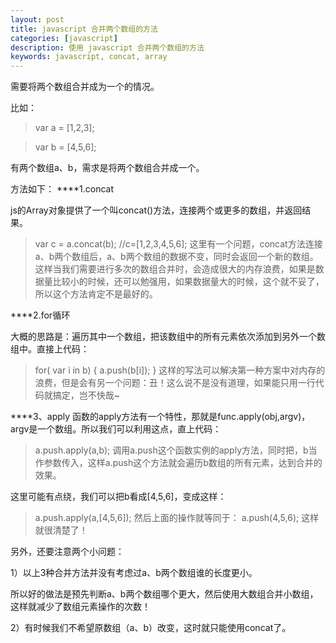 ```yaml
---
layout: post
title: javascript 合并两个数组的方法
categories: [javascript]
description: 使用 javascript 合并两个数组的方法
keywords: javascript, concat, array
---
```


需要将两个数组合并成为一个的情况。

比如：
> var a = [1,2,3];

> var b = [4,5,6];

有两个数组a、b，需求是将两个数组合并成一个。

方法如下：
****1.concat

js的Array对象提供了一个叫concat()方法，连接两个或更多的数组，并返回结果。
> var c = a.concat(b); //c=[1,2,3,4,5,6];
这里有一个问题，concat方法连接a、b两个数组后，a、b两个数组的数据不变，同时会返回一个新的数组。这样当我们需要进行多次的数组合并时，会造成很大的内存浪费，如果是数据量比较小的时候，还可以勉强用，如果数据量大的时候，这个就不妥了，所以这个方法肯定不是最好的。

****2.for循环

大概的思路是：遍历其中一个数组，把该数组中的所有元素依次添加到另外一个数组中。直接上代码：
> for( var i in b)
>{
>   a.push(b[i]);
>}
这样的写法可以解决第一种方案中对内存的浪费，但是会有另一个问题：丑！这么说不是没有道理，如果能只用一行代码就搞定，岂不快哉~

****3、apply
函数的apply方法有一个特性，那就是func.apply(obj,argv)，argv是一个数组。所以我们可以利用这点，直上代码：
> a.push.apply(a,b);
调用a.push这个函数实例的apply方法，同时把，b当作参数传入，这样a.push这个方法就会遍历b数组的所有元素，达到合并的效果。

这里可能有点绕，我们可以把b看成[4,5,6]，变成这样：
> a.push.apply(a,[4,5,6]);
然后上面的操作就等同于：
> a.push(4,5,6);
这样就很清楚了！

另外，还要注意两个小问题：

1）以上3种合并方法并没有考虑过a、b两个数组谁的长度更小。

所以好的做法是预先判断a、b两个数组哪个更大，然后使用大数组合并小数组，这样就减少了数组元素操作的次数！

2）有时候我们不希望原数组（a、b）改变，这时就只能使用concat了。

